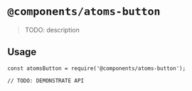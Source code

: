 # `@components/atoms-button`

> TODO: description

## Usage

```
const atomsButton = require('@components/atoms-button');

// TODO: DEMONSTRATE API
```
